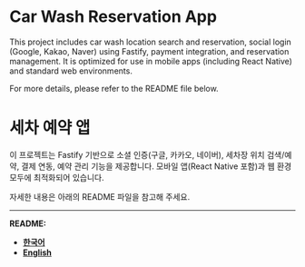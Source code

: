# Car Wash Reservation App

This project includes car wash location search and reservation, social login (Google, Kakao, Naver) using Fastify, payment integration, and reservation management.
It is optimized for use in mobile apps (including React Native) and standard web environments.

For more details, please refer to the README file below.

# 세차 예약 앱

이 프로젝트는 Fastify 기반으로 소셜 인증(구글, 카카오, 네이버), 세차장 위치 검색/예약, 결제 연동, 예약 관리 기능을 제공합니다.
모바일 앱(React Native 포함)과 웹 환경 모두에 최적화되어 있습니다.

자세한 내용은 아래의 README 파일을 참고해 주세요.

---

**README:**

- **[한국어](./src/docs/README_KR.md)**
- **[English](./src/docs/README_EN.md)**

